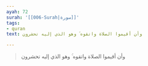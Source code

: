 ```yaml
---
ayah: 72
surah: '[[006-Surah|سورة]]'
tags:
- quran
text: وأن أقيموا الصلاة واتقوه ۚ وهو الذي إليه تحشرون

---
```

> وأن أقيموا الصلاة واتقوه ۚ وهو الذي إليه تحشرون
